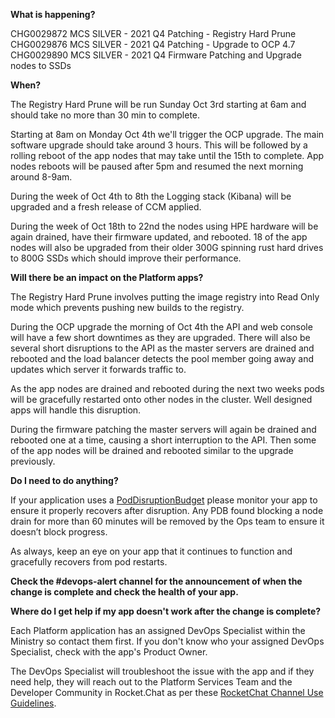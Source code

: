 
**What is happening?**

CHG0029872 MCS SILVER - 2021 Q4 Patching - Registry Hard Prune
CHG0029876 MCS SILVER - 2021 Q4 Patching - Upgrade to OCP 4.7
CHG0029890 MCS SILVER - 2021 Q4 Firmware Patching and Upgrade nodes to SSDs

**When?**

The Registry Hard Prune will be run Sunday Oct 3rd starting at 6am and should take no more than 30 min to complete.

Starting at 8am on Monday Oct 4th we'll trigger the OCP upgrade. The main software upgrade should take around 3 hours. This will be followed by a rolling reboot of the app nodes that may take until the 15th to complete. App nodes reboots will be paused after 5pm and resumed the next morning around 8-9am.

During the week of Oct 4th to 8th the Logging stack (Kibana) will be upgraded and a fresh release of CCM applied.

During the week of Oct 18th to 22nd the nodes using HPE hardware will be again drained, have their firmware updated, and rebooted. 18 of the app nodes will also be upgraded from their older 300G spinning rust hard drives to 800G SSDs which should improve their performance.

**Will there be an impact on the Platform apps?**

The Registry Hard Prune involves putting the image registry into Read Only mode which prevents pushing new builds to the registry.

During the OCP upgrade the morning of Oct 4th the API and web console will have a few short downtimes as they are upgraded. There will also be several short disruptions to the API as the master servers are drained and rebooted and the load balancer detects the pool member going away and updates which server it forwards traffic to.

As the app nodes are drained and rebooted during the next two weeks pods will be gracefully restarted onto other nodes in the cluster. Well designed apps will handle this disruption.

During the firmware patching the master servers will again be drained and rebooted one at a time, causing a short interruption to the API. Then some of the app nodes will be drained and rebooted similar to the upgrade previously.

**Do I need to do anything?**

If your application uses a [PodDisruptionBudget](https://kubernetes.io/docs/tasks/run-application/configure-pdb/) please monitor your app to ensure it properly recovers after disruption. Any PDB found blocking a node drain for more than 60 minutes will be removed by the Ops team to ensure it doesn’t block progress.

As always, keep an eye on your app that it continues to function and gracefully recovers from pod restarts.

**Check the #devops-alert channel for the announcement of when the change is complete and check the health of your app.**

**Where do I get help if my app doesn't work after the change is complete?**

Each Platform application has an assigned DevOps Specialist within the Ministry so contact them first. If you don't know who your assigned DevOps Specialist, check with the app's Product Owner.

The DevOps Specialist will troubleshoot the issue with the app and if they need help, they will reach out to the Platform Services Team and the Developer Community in Rocket.Chat as per these [RocketChat Channel Use Guidelines](
https://developer.gov.bc.ca/Getting-human-support-for-issues-not-covered-by-devops-requests).
